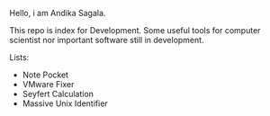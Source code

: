 Hello, i am Andika Sagala.

This repo is index for Development. Some useful tools for computer scientist nor important software still in development.

Lists:
- Note Pocket
- VMware Fixer
- Seyfert Calculation
- Massive Unix Identifier
